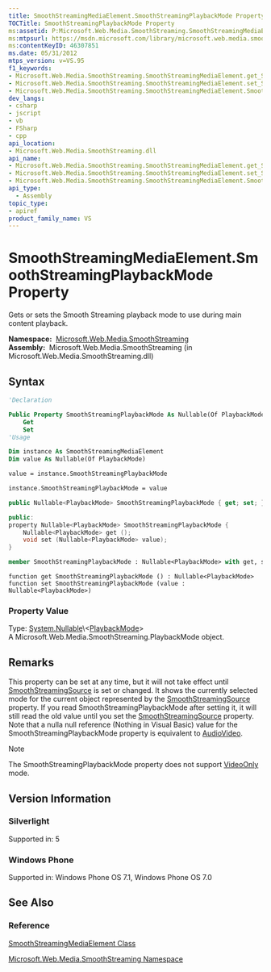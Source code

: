 ```yaml
---
title: SmoothStreamingMediaElement.SmoothStreamingPlaybackMode Property (Microsoft.Web.Media.SmoothStreaming)
TOCTitle: SmoothStreamingPlaybackMode Property
ms:assetid: P:Microsoft.Web.Media.SmoothStreaming.SmoothStreamingMediaElement.SmoothStreamingPlaybackMode
ms:mtpsurl: https://msdn.microsoft.com/library/microsoft.web.media.smoothstreaming.smoothstreamingmediaelement.smoothstreamingplaybackmode(v=VS.95)
ms:contentKeyID: 46307851
ms.date: 05/31/2012
mtps_version: v=VS.95
f1_keywords:
- Microsoft.Web.Media.SmoothStreaming.SmoothStreamingMediaElement.get_SmoothStreamingPlaybackMode
- Microsoft.Web.Media.SmoothStreaming.SmoothStreamingMediaElement.set_SmoothStreamingPlaybackMode
- Microsoft.Web.Media.SmoothStreaming.SmoothStreamingMediaElement.SmoothStreamingPlaybackMode
dev_langs:
- csharp
- jscript
- vb
- FSharp
- cpp
api_location:
- Microsoft.Web.Media.SmoothStreaming.dll
api_name:
- Microsoft.Web.Media.SmoothStreaming.SmoothStreamingMediaElement.get_SmoothStreamingPlaybackMode
- Microsoft.Web.Media.SmoothStreaming.SmoothStreamingMediaElement.set_SmoothStreamingPlaybackMode
- Microsoft.Web.Media.SmoothStreaming.SmoothStreamingMediaElement.SmoothStreamingPlaybackMode
api_type:
  - Assembly
topic_type:
- apiref
product_family_name: VS
---
```


# SmoothStreamingMediaElement.SmoothStreamingPlaybackMode Property

Gets or sets the Smooth Streaming playback mode to use during main content playback.

**Namespace:**  [Microsoft.Web.Media.SmoothStreaming](microsoft-web-media-smoothstreaming-namespace_1.md)  
**Assembly:**  Microsoft.Web.Media.SmoothStreaming (in Microsoft.Web.Media.SmoothStreaming.dll)

## Syntax

```vb
'Declaration

Public Property SmoothStreamingPlaybackMode As Nullable(Of PlaybackMode)
    Get
    Set
'Usage

Dim instance As SmoothStreamingMediaElement
Dim value As Nullable(Of PlaybackMode)

value = instance.SmoothStreamingPlaybackMode

instance.SmoothStreamingPlaybackMode = value
```

```csharp
public Nullable<PlaybackMode> SmoothStreamingPlaybackMode { get; set; }
```

```cpp
public:
property Nullable<PlaybackMode> SmoothStreamingPlaybackMode {
    Nullable<PlaybackMode> get ();
    void set (Nullable<PlaybackMode> value);
}
```

``` fsharp
member SmoothStreamingPlaybackMode : Nullable<PlaybackMode> with get, set
```

```jscript
function get SmoothStreamingPlaybackMode () : Nullable<PlaybackMode>
function set SmoothStreamingPlaybackMode (value : Nullable<PlaybackMode>)
```

### Property Value

Type: [System.Nullable](https://msdn.microsoft.com/library/b3h38hb0\(v=vs.95\))\<[PlaybackMode](playbackmode-enumeration-microsoft-web-media-smoothstreaming_1.md)\>  
A Microsoft.Web.Media.SmoothStreaming.PlaybackMode object.

## Remarks

This property can be set at any time, but it will not take effect until [SmoothStreamingSource](smoothstreamingmediaelement-smoothstreamingsource-property-microsoft-web-media-smoothstreaming_1.md) is set or changed. It shows the currently selected mode for the current object represented by the [SmoothStreamingSource](smoothstreamingmediaelement-smoothstreamingsource-property-microsoft-web-media-smoothstreaming_1.md) property. If you read SmoothStreamingPlaybackMode after setting it, it will still read the old value until you set the [SmoothStreamingSource](smoothstreamingmediaelement-smoothstreamingsource-property-microsoft-web-media-smoothstreaming_1.md) property. Note that a nulla null reference (Nothing in Visual Basic) value for the SmoothStreamingPlaybackMode property is equivalent to [AudioVideo](playbackmode-enumeration-microsoft-web-media-smoothstreaming_1.md).

> [!NOTE]  
> The SmoothStreamingPlaybackMode property does not support [VideoOnly](playbackmode-enumeration-microsoft-web-media-smoothstreaming_1.md) mode.

## Version Information

### Silverlight

Supported in: 5  

### Windows Phone

Supported in: Windows Phone OS 7.1, Windows Phone OS 7.0  

## See Also

### Reference

[SmoothStreamingMediaElement Class](smoothstreamingmediaelement-class-microsoft-web-media-smoothstreaming_1.md)

[Microsoft.Web.Media.SmoothStreaming Namespace](microsoft-web-media-smoothstreaming-namespace_1.md)
